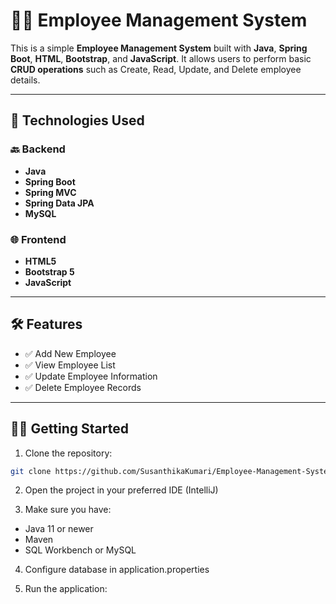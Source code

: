 # 👨‍💼 Employee Management System

This is a simple **Employee Management System** built with **Java**, **Spring Boot**, **HTML**, **Bootstrap**, and **JavaScript**. It allows users to perform basic **CRUD operations** such as Create, Read, Update, and Delete employee details.

---

## 🚀 Technologies Used

### 🔙 Backend
- **Java**
- **Spring Boot**
- **Spring MVC**
- **Spring Data JPA**
- **MySQL**

### 🌐 Frontend
- **HTML5**
- **Bootstrap 5**
- **JavaScript**

---

## 🛠️ Features

- ✅ Add New Employee
- ✅ View Employee List
- ✅ Update Employee Information
- ✅ Delete Employee Records

---

## 🧑‍💻 Getting Started

1. Clone the repository:

```bash
git clone https://github.com/SusanthikaKumari/Employee-Management-System-CURD-Operations-.git
```
2. Open the project in your preferred IDE (IntelliJ)

3. Make sure you have:

  - Java 11 or newer
  - Maven
  - SQL Workbench or MySQL

4. Configure database in application.properties

5. Run the application:

